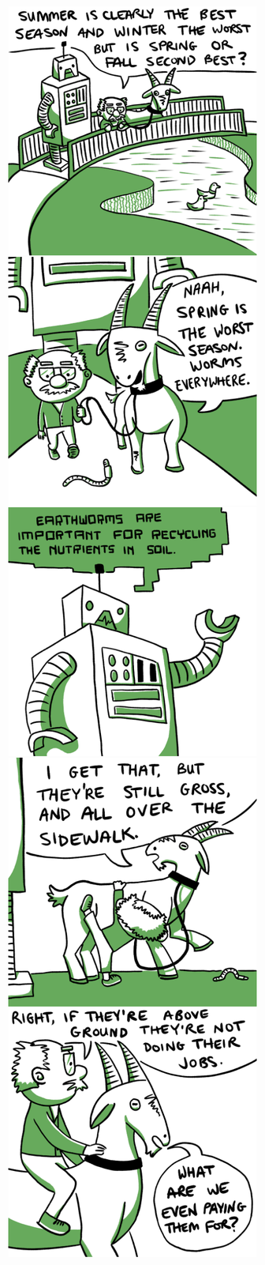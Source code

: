 <!-- Worms -->
<!-- 2021-04-12 -->

<img src="img/2021-04-12-worms/panel1.png" class="image-500" />
<img src="img/2021-04-12-worms/panel2.png" class="image-500" />
<img src="img/2021-04-12-worms/panel3.png" class="image-500" />
<img src="img/2021-04-12-worms/panel4.png" class="image-500" />
<img src="img/2021-04-12-worms/panel5.png" class="image-500" />

